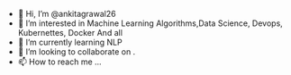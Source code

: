 - 👋 Hi, I’m @ankitagrawal26
- 👀 I’m interested in Machine Learning Algorithms,Data Science, Devops, Kubernettes, Docker And all
- 🌱 I’m currently learning NLP
- 💞️ I’m looking to collaborate on .
- 📫 How to reach me ...

<!---
ankitagrawal26/ankitagrawal26 is a ✨ special ✨ repository because its `README.md` (this file) appears on your GitHub profile.
You can click the Preview link to take a look at your changes.
--->
